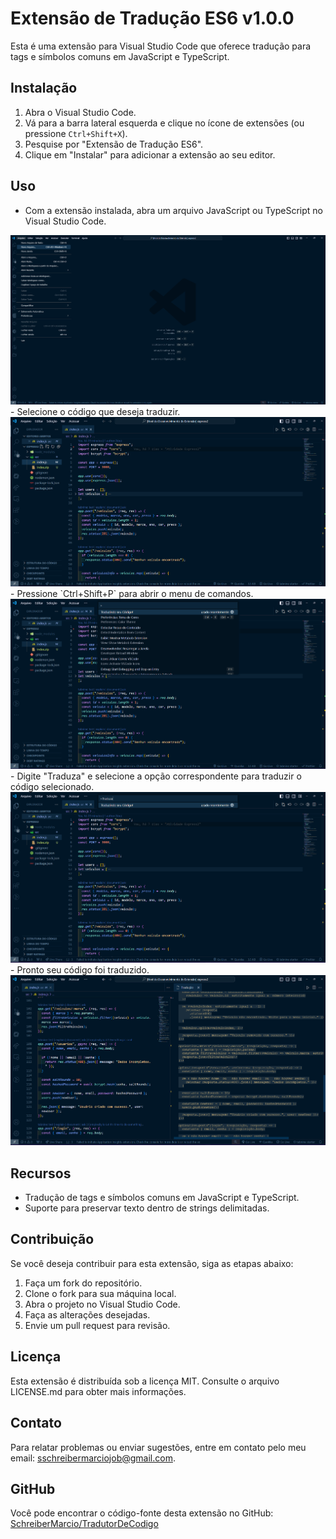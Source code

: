 # Extensão de Tradução ES6 v1.0.0

Esta é uma extensão para Visual Studio Code que oferece tradução para tags e símbolos comuns em JavaScript e TypeScript.

## Instalação

1. Abra o Visual Studio Code.
2. Vá para a barra lateral esquerda e clique no ícone de extensões (ou pressione `Ctrl+Shift+X`).
3. Pesquise por "Extensão de Tradução ES6".
4. Clique em "Instalar" para adicionar a extensão ao seu editor.

## Uso

- Com a extensão instalada, abra um arquivo JavaScript ou TypeScript no Visual Studio Code.
<img src="img/image (2).png" alt="primeiro passo">
- Selecione o código que deseja traduzir.
<img src="img/image (3).png" alt="segundo passo">
- Pressione `Ctrl+Shift+P` para abrir o menu de comandos.
<img src="img/image (4).png" alt="terceiro passo">
- Digite "Traduza" e selecione a opção correspondente para traduzir o código selecionado.
<img src="img/image (5).png" alt="quarto passo">
- Pronto seu código foi traduzido.
<img src="img/image (6).png" alt="segundo passo">


## Recursos

- Tradução de tags e símbolos comuns em JavaScript e TypeScript.
- Suporte para preservar texto dentro de strings delimitadas.

## Contribuição

Se você deseja contribuir para esta extensão, siga as etapas abaixo:

1. Faça um fork do repositório.
2. Clone o fork para sua máquina local.
3. Abra o projeto no Visual Studio Code.
4. Faça as alterações desejadas.
5. Envie um pull request para revisão.

## Licença

Esta extensão é distribuída sob a licença MIT. Consulte o arquivo LICENSE.md para obter mais informações.

## Contato

Para relatar problemas ou enviar sugestões, entre em contato pelo meu email: [sschreibermarciojob@gmail.com](mailto:sschreibermarciojob@gmail.com).

## GitHub

Você pode encontrar o código-fonte desta extensão no GitHub: [SchreiberMarcio/TradutorDeCodigo](https://github.com/SchreiberMarcio/TradutorDeCodigo)
